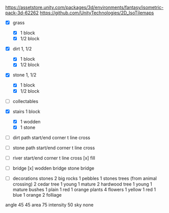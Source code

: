 https://assetstore.unity.com/packages/3d/environments/fantasy/isometric-pack-3d-62262
https://github.com/UnityTechnologies/2D_IsoTilemaps

- [x] grass
  - [x] 1 block
  - [x] 1/2 block

- [x] dirt 1, 1/2
  - [x] 1 block
  - [x] 1/2 block

- [x] stone 1, 1/2
  - [x] 1 block
  - [x] 1/2 block

- [ ] collectables

- [x] stairs 1 block
	- [x] 1 wodden
	- [x] 1 stone

- [ ] dirt path
	start/end
	corner
	t
	line
	cross 

- [ ] stone path
	start/end
	corner
	t
	line
	cross 

- [ ] river
	start/end
	corner
	t
	line
	cross 
	[x] fill

- [ ] bridge
	[x] wodden bridge
	stone bridge

- [ ] decorations
	stones
		2 big rocks
		1 pebbles
		1 stones
	trees (from animal crossing)
		2 cedar tree
			1 young
			1 mature
		2 hardwood tree
			1 young
			1 mature
	bushes
		1 plain
		1 red
		1 orange
	plants
		4 flowers
			1 yellow
			1 red
			1 blue
			1 orange
		2 folliage




angle 45 45
area 75
intensity 50
sky none



